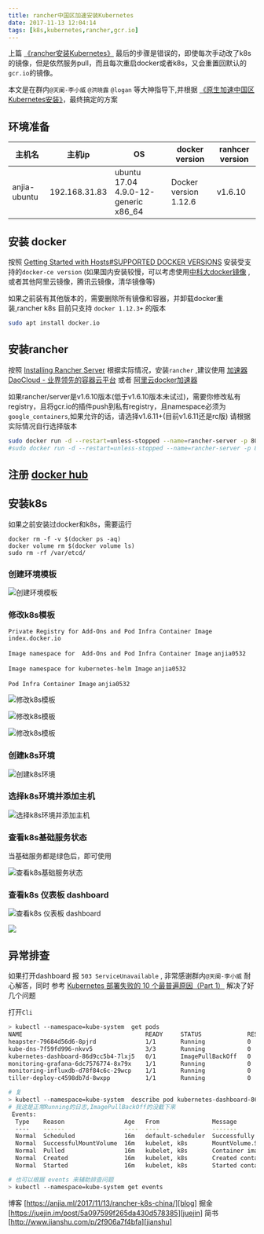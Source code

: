 ```yaml
---
title: rancher中国区加速安装Kubernetes
date: 2017-11-13 12:04:14
tags: [k8s,kubernetes,rancher,gcr.io]
---
```


上篇 [《rancher安装Kubernetes》][] 最后的步骤是错误的，即使每次手动改了k8s的镜像，但是依然服务pull，而且每次重启docker或者k8s，又会重置回默认的`gcr.io`的镜像。

本文是在群内`@天阑-李小威` `@洪晓露` `@logan` 等大神指导下,并根据 [《原生加速中国区Kubernetes安装》][]，最终搞定的方案

<!--more-->


## 环境准备

|    主机名    |     主机ip    |                  OS                  |     docker version    | ranhcer version |
|--------------|---------------|--------------------------------------|-----------------------|-----------------|
| anjia-ubuntu | 192.168.31.83 | ubuntu 17.04 4.9.0-12-generic x86_64 | Docker version 1.12.6 | v1.6.10         |

## 安装 docker

按照 [Getting Started with Hosts#SUPPORTED DOCKER VERSIONS][GettingStartedWithHosts#supported] 安装受支持的`docker-ce version` (如果国内安装较慢，可以考虑使用[中科大docker镜像][] ,或者其他阿里云镜像，腾讯云镜像，清华镜像等)

如果之前装有其他版本的，需要删除所有镜像和容器，并卸载docker重装,rancher k8s 目前只支持 `docker 1.12.3+` 的版本
```bash
sudo apt install docker.io
```

## 安装rancher
按照 [Installing Rancher Server][InstallingRancherServer] 根据实际情况，安装`rancher` ,建议使用 [加速器 DaoCloud - 业界领先的容器云平台][加速器Daocloud-业界领先的容器云平台] 或者 [阿里云docker加速器][]

如果rancher/server是v1.6.10版本(低于v1.6.10版本未试过)，需要你修改私有registry，且将gcr.io的插件push到私有registry，且namespace必须为`google_containers`,如果允许的话，请选择v1.6.11+(目前v1.6.11还是rc版) 请根据实际情况自行选择版本

```bash
sudo docker run -d --restart=unless-stopped --name=rancher-server -p 8080:8080 rancher/server:v1.6.11-rc10 && sudo docker logs -f rancher-server
#sudo docker run -d --restart=unless-stopped --name=rancher-server -p 8080:8080 rancher/server:v1.6.10 && sudo docker logs -f rancher-server
```

## 注册 [docker hub][DockerHub]

## 安装k8s
如果之前安装过docker和k8s，需要运行
```
docker rm -f -v $(docker ps -aq) 
docker volume rm $(docker volume ls)
sudo rm -rf /var/etcd/
```

### 创建环境模板
![创建环境模板](http://ww1.sinaimg.cn/large/afaffa71ly1flglqhdy4yj20860oxmxy.jpg)

### 修改k8s模板

`Private Registry for Add-Ons and Pod Infra Container Image` `index.docker.io`

`Image namespace for  Add-Ons and Pod Infra Container Image` `anjia0532`

`Image namespace for kubernetes-helm Image` `anjia0532`

`Pod Infra Container Image` `anjia0532`

![修改k8s模板](http://ww1.sinaimg.cn/large/afaffa71ly1flglqhebjoj20yt0fpgmd.jpg)

![修改k8s模板](http://ww1.sinaimg.cn/large/afaffa71ly1flglqhfzobj216b0j6gno.jpg)

![修改k8s模板](http://ww1.sinaimg.cn/large/afaffa71ly1flglqhogk9j20we0eujs2.jpg)


### 创建k8s环境

![创建k8s环境](http://ww1.sinaimg.cn/large/afaffa71ly1flglqhhf5sj215y0mljsn.jpg)

### 选择k8s环境并添加主机

![选择k8s环境并添加主机](http://ww1.sinaimg.cn/large/afaffa71ly1flglqhp8dbj217d0q6jtx.jpg)

### 查看k8s基础服务状态

当基础服务都是绿色后，即可使用

![查看k8s基础服务状态](http://ww1.sinaimg.cn/large/afaffa71ly1flgm2741vaj21h70eqdh4.jpg)

### 查看k8s 仪表板 dashboard
![查看k8s 仪表板 dashboard](http://ww1.sinaimg.cn/large/afaffa71ly1flgm274d0bj20s60ahq3d.jpg)

![](http://ww1.sinaimg.cn/large/afaffa71ly1flgm275gqgj21gn0njact.jpg)

## 异常排查

如果打开dashboard 报 `503 ServiceUnavailable` , 非常感谢群内`@天阑-李小威` 耐心解答，同时 参考 [Kubernetes 部署失败的 10 个最普遍原因（Part 1）][Kubernetes部署失败的10个最普遍原因（part1）] 解决了好几个问题

打开`Cli`

```bash
> kubectl --namespace=kube-system  get pods
NAME                                   READY     STATUS             RESTARTS   AGE
heapster-79684d56d6-8pjrd              1/1       Running            0          13m
kube-dns-7f59fd996-nkvv5               3/3       Running            0          13m
kubernetes-dashboard-86d9cc5b4-7lxj5   0/1       ImagePullBackOff   0          13m
monitoring-grafana-6dc7576774-8x79x    1/1       Running            0          13m
monitoring-influxdb-d78f84c6c-29wcp    1/1       Running            0          13m
tiller-deploy-c4598db7d-8wxpp          1/1       Running            0          13m

# 复
> kubectl --namespace=kube-system  describe pod kubernetes-dashboard-86d9cc5b4-7lxj5
# 我这是正常Running的日志,ImagePullBackOff的没截下来
 Events:
  Type    Reason                 Age   From               Message
  ----    ------                 ----  ----               -------
  Normal  Scheduled              16m   default-scheduler  Successfully assigned kubernetes-dashboard-86d9cc5b4-7lxj5 to k8s
  Normal  SuccessfulMountVolume  16m   kubelet, k8s       MountVolume.SetUp succeeded for volume "io-rancher-system-token-lb68r"
  Normal  Pulled                 16m   kubelet, k8s       Container image "index.docker.io/anjia0532/kubernetes-dashboard-amd64:v1.7.1" already present on machine
  Normal  Created                16m   kubelet, k8s       Created container
  Normal  Started                16m   kubelet, k8s       Started container

# 也可以根据 events 来辅助排查问题
> kubectl --namespace=kube-system get events
```


博客 [https://anjia.ml/2017/11/13/rancher-k8s-china/][blog]
掘金 [https://juejin.im/post/5a097599f265da430d578385][juejin]
简书 [http://www.jianshu.com/p/2f906a7f4bfa][jianshu]

[blog]: https://anjia.ml/2017/11/13/rancher-k8s-china/
[juejin]: https://juejin.im/post/5a097599f265da430d578385
[jianshu]: http://www.jianshu.com/p/2f906a7f4bfa
[GettingStartedWithHosts#supported]: http://rancher.com/docs/rancher/v1.6/en/hosts/#supported-docker-versions
[InstallingRancherServer]: http://rancher.com/docs/rancher/v1.6/en/installing-rancher/installing-server/
[中科大docker镜像]: http://mirrors.ustc.edu.cn/help/docker-ce.html
[加速器Daocloud-业界领先的容器云平台]: https://www.daocloud.io/mirror
[阿里云docker加速器]: https://cr.console.aliyun.com/#/accelerator
[DockerHub]: https://hub.docker.com/
[Rancher-k8s加速安装文档]: https://www.cnrancher.com/rancher-k8s-accelerate-installation-document/
[原生加速中国区Kubernetes安装]: https://www.cnrancher.com/kubernetes-installation/
[《rancher安装Kubernetes》]: https://anjia.ml/2017/11/10/rancher-k8s/
[《原生加速中国区Kubernetes安装》]: https://www.cnrancher.com/kubernetes-installation/
[Kubernetes部署失败的10个最普遍原因（part1）]: http://dockone.io/article/2247

